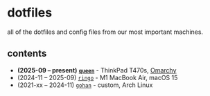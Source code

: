 # dotfiles
all of the dotfiles and config files from our most important machines.

## contents
- **(2025-09 &ndash; present)** [**`queen`**](queen) - ThinkPad T470s, [Omarchy](https://omarchy.org)
- (2024-11 &ndash; 2025-09) [`ringo`](ringo) - M1 MacBook Air, macOS 15
- (2021-xx &ndash; 2024-11) [`gohan`](gohan) - custom, Arch Linux
